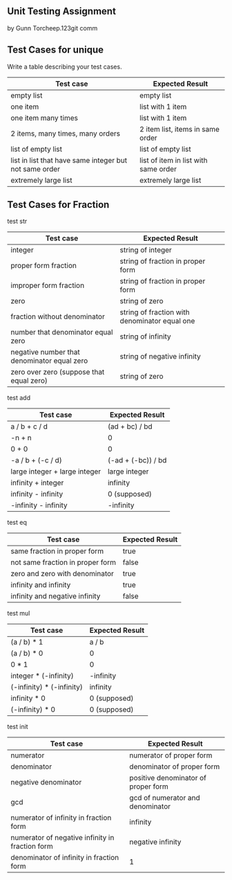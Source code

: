 ## Unit Testing Assignment

by Gunn Torcheep.123git comm


## Test Cases for unique

Write a table describing your test cases.

| Test case              |  Expected Result    |
|------------------------|---------------------|
| empty list             |  empty list         |
| one item               |  list with 1 item   |
| one item many times    |  list with 1 item   |
| 2 items, many times, many orders | 2 item list, items in same order  |
| list of empty list  | list of empty list        |
| list in list that have same integer but not same order  |  list of item in list with same order       |
| extremely large list  |   extremely large list      |

## Test Cases for Fraction
test str

| Test case              |  Expected Result    |
|------------------------|---------------------|
| integer                 |  string of integer  |
| proper form fraction    |  string of fraction in proper form|
| improper form fraction  |  string of fraction in proper form|
| zero                    |  string of zero     |
| fraction without denominator |  string of fraction with denominator equal one|
| number that denominator equal zero |  string of infinity|
| negative number that denominator equal zero |  string of negative infinity|
| zero over zero (suppose that equal zero) |  string of zero|

test add

| Test case              |  Expected Result    |
|------------------------|---------------------|
| a / b  +  c / d        |  (ad + bc) / bd     |
| -n + n                 |  0                  |
| 0 + 0                  |  0                  |
| -a / b   +  (-c / d)   |  (-ad + (-bc)) / bd |
| large integer  +  large integer  |  large integer|
| infinity + integer     |  infinity           |
| infinity - infinity    | 0 (supposed)                  |
| -infinity - infinity   | -infinity           |

test eq

| Test case              |  Expected Result    |
|------------------------|---------------------|
| same fraction in proper form |  true         |
| not same fraction in proper form | false     |
| zero and zero with denominator  |  true      |
| infinity and infinity           |  true      |
| infinity and negative infinity  |  false     |

test mul

| Test case              |  Expected Result    |
|------------------------|---------------------|
| (a / b) * 1            |  a / b              |
| (a / b) * 0            |  0                  |
| 0 * 1                  |  0                  |
| integer * (-infinity)  |  -infinity          |
|(-infinity) * (-infinity) |  infinity         |
| infinity * 0           |  0 (supposed)       |
| (-infinity) * 0        |  0 (supposed)       |

test init

| Test case              |  Expected Result    |
|------------------------|---------------------|
| numerator              |  numerator of proper form |
| denominator            |  denominator of proper form |
| negative denominator   |  positive denominator of proper form |
| gcd                    | gcd of numerator and denominator |
| numerator of infinity in fraction form |  infinity     |
| numerator of negative infinity in fraction form |  negative infinity |
| denominator of infinity in fraction form |  1  |
